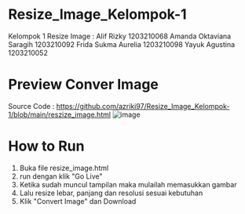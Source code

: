 # Resize_Image_Kelompok-1

 Kelompok 1 Resize Image : 
 Alif Rizky 1203210068
 Amanda Oktaviana Saragih 1203210092
 Frida Sukma Aurelia 1203210098
 Yayuk Agustina 1203210052

# Preview Conver Image
Source Code : https://github.com/azriki97/Resize_Image_Kelompok-1/blob/main/reszize_image.html
![image](https://github.com/azriki97/Resize_Image_Kelompok-1/assets/91873248/d7add9f6-174f-4e67-a8db-895d9e667539)

# How to Run
1. Buka file resize_image.html
2. run dengan klik "Go Live"
3. Ketika sudah muncul tampilan maka mulailah memasukkan gambar
4. Lalu resize lebar, panjang dan resolusi sesuai kebutuhan
5. Klik "Convert Image" dan Download



